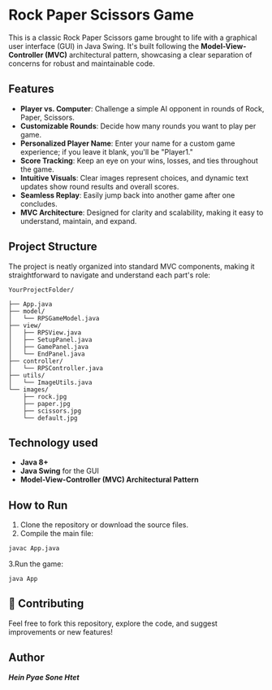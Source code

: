 # Rock Paper Scissors Game

This is a classic Rock Paper Scissors game brought to life with a graphical user interface (GUI) in Java Swing. It's built following the **Model-View-Controller (MVC)** architectural pattern, showcasing a clear separation of concerns for robust and maintainable code.

## Features

- **Player vs. Computer**: Challenge a simple AI opponent in rounds of Rock, Paper, Scissors.
- **Customizable Rounds**: Decide how many rounds you want to play per game.
- **Personalized Player Name**: Enter your name for a custom game experience; if you leave it blank, you'll be "Player1."
- **Score Tracking**: Keep an eye on your wins, losses, and ties throughout the game.
- **Intuitive Visuals**: Clear images represent choices, and dynamic text updates show round results and overall scores.
- **Seamless Replay**: Easily jump back into another game after one concludes.
- **MVC Architecture**: Designed for clarity and scalability, making it easy to understand, maintain, and expand.

## Project Structure
The project is neatly organized into standard MVC components, making it straightforward to navigate and understand each part's role: 

``` 
YourProjectFolder/

├── App.java 
├── model/ 
│   └── RPSGameModel.java
├── view/ 
│   ├── RPSView.java
│   ├── SetupPanel.java
│   ├── GamePanel.java
│   └── EndPanel.java
├── controller/
│   └── RPSController.java
├── utils/ 
│   └── ImageUtils.java
└── images/ 
    ├── rock.jpg
    ├── paper.jpg
    ├── scissors.jpg
    └── default.jpg
```
## Technology used

- **Java 8+**
- **Java Swing** for the GUI
- **Model-View-Controller (MVC) Architectural Pattern**

## How to Run

1. Clone the repository or download the source files.
2. Compile the main file:

```bash
javac App.java
```
3.Run the game:
```
java App
```
## 🤝 Contributing
Feel free to fork this repository, explore the code, and suggest improvements or new features!

## Author
***Hein Pyae Sone Htet***

